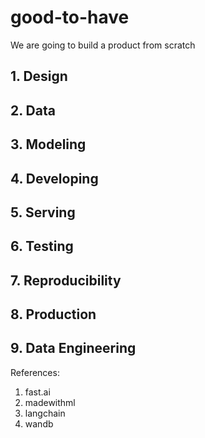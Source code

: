 # good-to-have

We are going to build a product from scratch 

## 1. Design

## 2. Data

## 3. Modeling

## 4. Developing

## 5. Serving

## 6. Testing

## 7. Reproducibility

## 8. Production

## 9. Data Engineering


References:
1. fast.ai
2. madewithml
3. langchain
4. wandb
